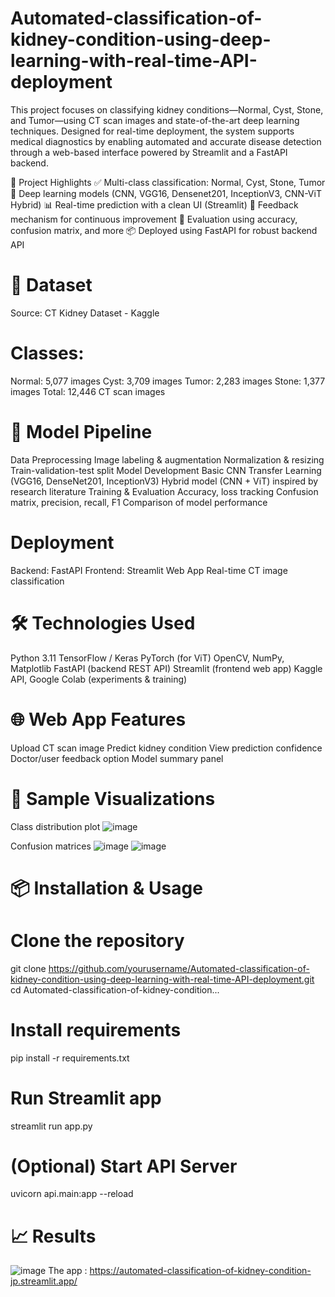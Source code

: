 # Automated-classification-of-kidney-condition-using-deep-learning-with-real-time-API-deployment
This project focuses on classifying kidney conditions—Normal, Cyst, Stone, and Tumor—using CT scan images and state-of-the-art deep learning techniques. Designed for real-time deployment, the system supports medical diagnostics by enabling automated and accurate disease detection through a web-based interface powered by Streamlit and a FastAPI backend.

🚀 Project Highlights
✅ Multi-class classification: Normal, Cyst, Stone, Tumor
🧠 Deep learning models (CNN, VGG16, Densenet201, InceptionV3, CNN-ViT Hybrid)
📊 Real-time prediction with a clean UI (Streamlit)
🔁 Feedback mechanism for continuous improvement
🧪 Evaluation using accuracy, confusion matrix, and more
📦 Deployed using FastAPI for robust backend API

# 📁 Dataset
Source: CT Kidney Dataset - Kaggle
# Classes:
Normal: 5,077 images
Cyst: 3,709 images
Tumor: 2,283 images
Stone: 1,377 images
Total: 12,446 CT scan images

# 🧪 Model Pipeline
Data Preprocessing
Image labeling & augmentation
Normalization & resizing
Train-validation-test split
Model Development
Basic CNN
Transfer Learning (VGG16, DenseNet201, InceptionV3)
Hybrid model (CNN + ViT) inspired by research literature
Training & Evaluation
Accuracy, loss tracking
Confusion matrix, precision, recall, F1
Comparison of model performance

# Deployment
Backend: FastAPI
Frontend: Streamlit Web App
Real-time CT image classification

# 🛠️ Technologies Used
Python 3.11
TensorFlow / Keras
PyTorch (for ViT)
OpenCV, NumPy, Matplotlib
FastAPI (backend REST API)
Streamlit (frontend web app)
Kaggle API, Google Colab (experiments & training)

# 🌐 Web App Features
Upload CT scan image
Predict kidney condition
View prediction confidence
Doctor/user feedback option
Model summary panel

# 📸 Sample Visualizations
Class distribution plot
![image](https://github.com/user-attachments/assets/4fa34507-78c1-460c-b20c-028e8f4a3a74)

Confusion matrices
![image](https://github.com/user-attachments/assets/6f4b93f1-01a4-41dc-8fea-369f203d5f86)
![image](https://github.com/user-attachments/assets/94a4a6ff-beea-43ee-a2a4-ad17a9a1c62d)


# 📦 Installation & Usage
# Clone the repository
git clone https://github.com/yourusername/Automated-classification-of-kidney-condition-using-deep-learning-with-real-time-API-deployment.git
cd Automated-classification-of-kidney-condition...
# Install requirements
pip install -r requirements.txt
# Run Streamlit app
streamlit run app.py
# (Optional) Start API Server
uvicorn api.main:app --reload

# 📈 Results
![image](https://github.com/user-attachments/assets/3e1034f4-6616-4235-b9ed-7b73e01f2244)
The app : https://automated-classification-of-kidney-condition-jp.streamlit.app/



